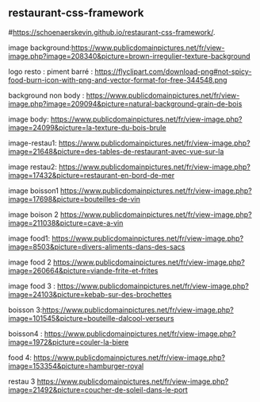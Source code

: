 ## restaurant-css-framework
#https://schoenaerskevin.github.io/restaurant-css-framework/.


image background:https://www.publicdomainpictures.net/fr/view-image.php?image=208340&picture=brown-irregulier-texture-background

logo resto : piment barré : https://flyclipart.com/download-png#not-spicy-food-burn-icon-with-png-and-vector-format-for-free-344548.png

background non body : https://www.publicdomainpictures.net/fr/view-image.php?image=209094&picture=natural-background-grain-de-bois

image body: https://www.publicdomainpictures.net/fr/view-image.php?image=24099&picture=la-texture-du-bois-brule

image-restau1: https://www.publicdomainpictures.net/fr/view-image.php?image=21648&picture=des-tables-de-restaurant-avec-vue-sur-la

image restau2: https://www.publicdomainpictures.net/fr/view-image.php?image=17432&picture=restaurant-en-bord-de-mer

image boisson1 https://www.publicdomainpictures.net/fr/view-image.php?image=17698&picture=bouteilles-de-vin

image boison 2 https://www.publicdomainpictures.net/fr/view-image.php?image=211038&picture=cave-a-vin

image food1: https://www.publicdomainpictures.net/fr/view-image.php?image=8503&picture=divers-aliments-dans-des-sacs

image food 2 https://www.publicdomainpictures.net/fr/view-image.php?image=260664&picture=viande-frite-et-frites

image food 3 : https://www.publicdomainpictures.net/fr/view-image.php?image=24103&picture=kebab-sur-des-brochettes

boisson 3:https://www.publicdomainpictures.net/fr/view-image.php?image=101545&picture=bouteille-dalcool-verseurs

boisson4 : https://www.publicdomainpictures.net/fr/view-image.php?image=1972&picture=couler-la-biere

food 4: https://www.publicdomainpictures.net/fr/view-image.php?image=153354&picture=hamburger-royal

restau 3 https://www.publicdomainpictures.net/fr/view-image.php?image=21492&picture=coucher-de-soleil-dans-le-port
